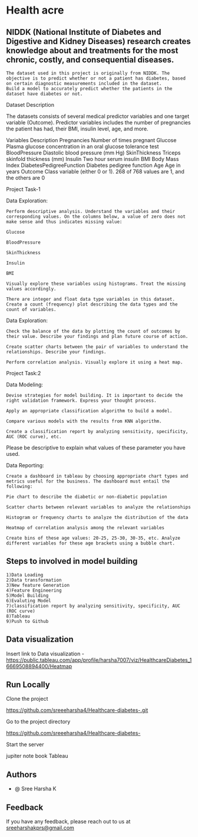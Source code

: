 
# Health acre



## NIDDK (National Institute of Diabetes and Digestive and Kidney Diseases) research creates knowledge about and treatments for the most chronic, costly, and consequential diseases.

    The dataset used in this project is originally from NIDDK. The objective is to predict whether or not a patient has diabetes, based on certain diagnostic measurements included in the dataset.
    Build a model to accurately predict whether the patients in the dataset have diabetes or not.

 

Dataset Description

The datasets consists of several medical predictor variables and one target variable (Outcome). Predictor variables includes the number of pregnancies the patient has had, their BMI, insulin level, age, and more.

 
Variables 	Description
Pregnancies 	Number of times pregnant
Glucose 	Plasma glucose concentration in an oral glucose tolerance test
BloodPressure 	Diastolic blood pressure (mm Hg)
SkinThickness 	Triceps skinfold thickness (mm)
Insulin 	Two hour serum insulin
BMI 	Body Mass Index
DiabetesPedigreeFunction 	Diabetes pedigree function
Age 	Age in years
Outcome 	Class variable (either 0 or 1). 268 of 768 values are 1, and the others are 0

Project Task-1

Data Exploration:

    Perform descriptive analysis. Understand the variables and their corresponding values. On the columns below, a value of zero does not make sense and thus indicates missing value:

    Glucose

    BloodPressure

    SkinThickness

    Insulin

    BMI

    Visually explore these variables using histograms. Treat the missing values accordingly.

    There are integer and float data type variables in this dataset. Create a count (frequency) plot describing the data types and the count of variables. 

 

Data Exploration:

    Check the balance of the data by plotting the count of outcomes by their value. Describe your findings and plan future course of action.

    Create scatter charts between the pair of variables to understand the relationships. Describe your findings.

    Perform correlation analysis. Visually explore it using a heat map.

 

Project Task:2

Data Modeling:

    Devise strategies for model building. It is important to decide the right validation framework. Express your thought process. 

    Apply an appropriate classification algorithm to build a model.

    Compare various models with the results from KNN algorithm.

    Create a classification report by analyzing sensitivity, specificity, AUC (ROC curve), etc.

Please be descriptive to explain what values of these parameter you have used.

 

Data Reporting:

    Create a dashboard in tableau by choosing appropriate chart types and metrics useful for the business. The dashboard must entail the following:

    Pie chart to describe the diabetic or non-diabetic population

    Scatter charts between relevant variables to analyze the relationships

    Histogram or frequency charts to analyze the distribution of the data

    Heatmap of correlation analysis among the relevant variables

    Create bins of these age values: 20-25, 25-30, 30-35, etc. Analyze different variables for these age brackets using a bubble chart.


## Steps to involved in model building


    1)Data Loading
    2)Data transformation
    3)New feature Generation
    4)Feature Engineering
    5)Model Building
    6)Evaluting Model
    7)classification report by analyzing sensitivity, specificity, AUC (ROC curve)
    8)Tableau
    9)Push to Github


## Data visualization

Insert link to Data visualization -https://public.tableau.com/app/profile/harsha7007/viz/HealthcareDiabetes_16669508894400/Heatmap


## Run Locally
Clone the project

 https://github.com/sreeeharsha4/Healthcare-diabetes-.git

Go to the project directory

https://github.com/sreeeharsha4/Healthcare-diabetes-


Start the server

jupiter note book
Tableau
## Authors

- @ Sree Harsha K


## Feedback
If you have any feedback, please reach out to us at sreeharshakprs@gmail.com
